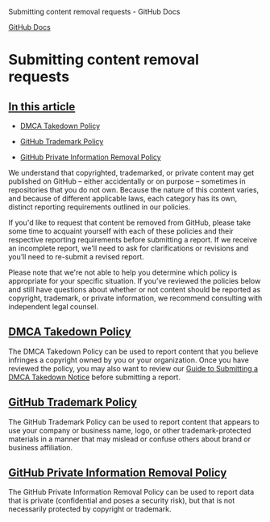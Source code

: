 Submitting content removal requests - GitHub Docs

[](/en)[GitHub Docs](/en)

Submitting content removal requests
==========

[In this article](/github/site-policy/submitting-content-removal-requests#in-this-article)
----------

* [](#dmca-takedown-policy)[DMCA Takedown Policy](/en/articles/dmca-takedown-policy)

* [](#github-trademark-policy)[GitHub Trademark Policy](/en/articles/github-trademark-policy)

* [](#github-private-information-removal-policy)[GitHub Private Information Removal Policy](/en/github/site-policy/github-private-information-removal-policy)

We understand that copyrighted, trademarked, or private content may get published on GitHub – either accidentally or on purpose – sometimes in repositories that you do not own. Because the nature of this content varies, and because of different applicable laws, each category has its own, distinct reporting requirements outlined in our policies.

If you'd like to request that content be removed from GitHub, please take some time to acquaint yourself with each of these policies and their respective reporting requirements before submitting a report. If we receive an incomplete report, we'll need to ask for clarifications or revisions and you’ll need to re-submit a revised report.

Please note that we're not able to help you determine which policy is appropriate for your specific situation. If you’ve reviewed the policies below and still have questions about whether or not content should be reported as copyright, trademark, or private information, we recommend consulting with independent legal counsel.

[](#dmca-takedown-policy)[DMCA Takedown Policy](/en/articles/dmca-takedown-policy)
----------

The DMCA Takedown Policy can be used to report content that you believe infringes a copyright owned by you or your organization. Once you have reviewed the policy, you may also want to review our [Guide to Submitting a DMCA Takedown Notice](/en/articles/guide-to-submitting-a-dmca-takedown-notice) before submitting a report.

[](#github-trademark-policy)[GitHub Trademark Policy](/en/articles/github-trademark-policy)
----------

The GitHub Trademark Policy can be used to report content that appears to use your company or business name, logo, or other trademark-protected materials in a manner that may mislead or confuse others about brand or business affiliation.

[](#github-private-information-removal-policy)[GitHub Private Information Removal Policy](/en/github/site-policy/github-private-information-removal-policy)
----------

The GitHub Private Information Removal Policy can be used to report data that is private (confidential and poses a security risk), but that is not necessarily protected by copyright or trademark.
